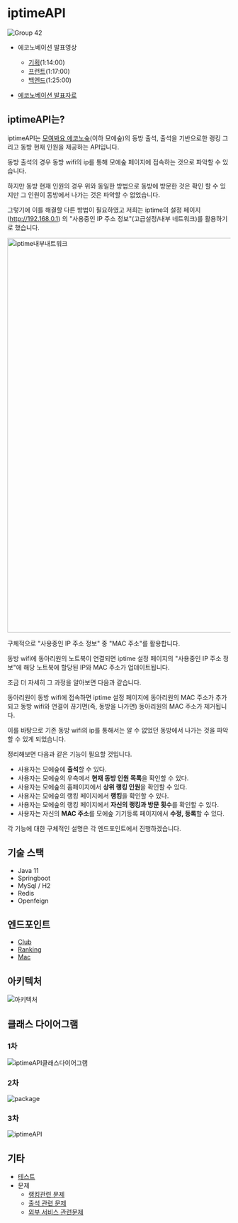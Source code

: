 # iptimeAPI
![Group 42](https://user-images.githubusercontent.com/102807742/215243156-37ddcf58-3206-4a23-a79f-c8138cc26004.png)

+ 에코노베이션 발표영상
  + [기획](https://youtu.be/wOqimi4O8H4?t=4433)(1:14:00)
  + [프런트](https://youtu.be/wOqimi4O8H4?t=4624)(1:17:00)
  + [백엔드](https://youtu.be/wOqimi4O8H4?t=5090)(1:25:00)
  
+ [에코노베이션 발표자료](https://docs.google.com/presentation/d/1GNo1h4OH3nUJPK5yMVGnbbaw2W5vjCPE/edit?usp=share_link&ouid=110092230635164765269&rtpof=true&sd=true)



## iptimeAPI는?

iptimeAPI는 [모여봐요 에코노숲]()(이하 모에숲)의 동방 출석, 출석을 기반으로한 랭킹 그리고 동방 현재 인원을 제공하는 API입니다.

동방 출석의 경우 동방 wifi의 ip를 통해 모에숲 페이지에 접속하는 것으로 파악할 수 있습니다.

하지만 동방 현재 인원의 경우 위와 동일한 방법으로 동방에 방문한 것은 확인 할 수 있지만 그 인원이 동방에서 나가는 것은 파악할 수 없었습니다.

그렇기에 이를 해결할 다른 방법이 필요하였고 저희는  iptime의 설정 페이지(http://192.168.0.1) 의 "사용중인 IP 주소 정보"(고급설정/내부 네트워크)를 활용하기로 했습니다.

<img width="891" alt="iptime내부내트워크" src="https://user-images.githubusercontent.com/102807742/213416863-c2d489d3-c23f-4eff-9d6b-189737c6666f.png">

구체적으로 "사용중인 IP 주소 정보" 중 "MAC 주소"를 활용합니다.

동방 wifi에 동아리원의 노트북이 연결되면 iptime 설정 페이지의 "사용중인 IP 주소 정보"에 해당 노트북에 할당된 IP와 MAC 주소가 업데이트됩니다.

조금 더 자세히 그 과정을 알아보면 다음과 같습니다.

동아리원이 동방 wifi에 접속하면 iptime 설정 페이지에 동아리원의 MAC 주소가 추가되고 동방 wifi와 연결이 끊기면(즉, 동방을 나가면) 동아리원의 MAC 주소가 제거됩니다.

이를 바탕으로 기존 동방 wifi의 ip를 통해서는 알 수 없었던 동방에서 나가는 것을 파악할 수 있게 되었습니다.



정리해보면 다음과 같은 기능이 필요할 것입니다.

+ 사용자는 모에숲에 **출석**할 수 있다.
+ 사용자는 모에숲의 우측에서 **현재 동방 인원 목록**을 확인할 수 있다.
+ 사용자는 모에숲의 홈페이지에서 **상위 랭킹 인원**을 확인할 수 있다.
+ 사용자는 모에숲의 랭킹 페이지에서 **랭킹**을 확인할 수 있다.
+ 사용자는 모에숲의 랭킹 페이지에서 **자신의 랭킹과 방문 횟수**를 확인할 수 있다.
+ 사용자는 자신의 **MAC 주소**를 모에숲 기기등록 페이지에서 **수정, 등록**할 수 있다.

각 기능에 대한 구체적인 설명은 각 엔드포인트에서 진행하겠습니다.



## 기술 스택

+ Java 11
+ Springboot
+ MySql / H2
+ Redis
+ Openfeign



## 엔드포인트

+ [Club](https://github.com/JNU-econovation/econo-forest-be-iptime/blob/main/docs/endpoint/Club.md)
+ [Ranking](https://github.com/JNU-econovation/econo-forest-be-iptime/blob/main/docs/endpoint/Ranking.md)
+ [Mac](https://github.com/JNU-econovation/econo-forest-be-iptime/blob/main/docs/endpoint/Mac.md)

## 아키텍처

![아키텍처](https://user-images.githubusercontent.com/102807742/215266203-8751c0c3-ec30-4da8-8034-464fd2cccac4.png)


## 클래스 다이어그램
### 1차
![iptimeAPI클래스다이어그램](https://user-images.githubusercontent.com/102807742/213398057-85e75726-0b96-4811-b573-21088abdfe04.png)

### 2차
![package](https://user-images.githubusercontent.com/102807742/213704038-5113d7ed-27ed-4e6e-bddf-174459632fae.png)

### 3차
![iptimeAPI](https://user-images.githubusercontent.com/102807742/215261278-a820a955-23c9-4f7e-9600-da826d7a4967.png)

## 기타

+ [테스트](https://github.com/JNU-econovation/econo-forest-be-iptime/tree/main/docs/test)
+ 문제
  + [랭킹관련 문제](https://github.com/JNU-econovation/econo-forest-be-iptime/blob/main/docs/problem/%EB%9E%AD%ED%82%B9%EA%B4%80%EB%A0%A8%EB%AC%B8%EC%A0%9C(3%EC%B0%A8).md)
  + [출석 관련 문제](https://github.com/JNU-econovation/econo-forest-be-iptime/blob/main/docs/problem/%EC%B6%9C%EC%84%9D%EA%B4%80%EB%A0%A8%EB%AC%B8%EC%A0%9C.md)
  + [외부 서비스 관련문제](https://github.com/JNU-econovation/econo-forest-be-iptime/blob/main/docs/problem/%EC%99%B8%EB%B6%80%EC%84%9C%EB%B9%84%EC%8A%A4%EA%B4%80%EB%A0%A8%EB%AC%B8%EC%A0%9C.md)